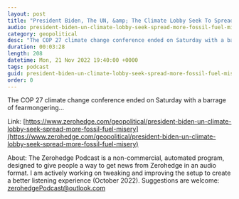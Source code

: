 ```yaml
---
layout: post
title: "President Biden, The UN, &amp; The Climate Lobby Seek To Spread More Fossil Fuel Misery"
audio: president-biden-un-climate-lobby-seek-spread-more-fossil-fuel-misery-0
category: geopolitical
desc: "The COP 27 climate change conference ended on Saturday with a barrage of fearmongering..."
duration: 00:03:28
length: 208
datetime: Mon, 21 Nov 2022 19:40:00 +0000
tags: podcast
guid: president-biden-un-climate-lobby-seek-spread-more-fossil-fuel-misery-0
order: 0
---
```

The COP 27 climate change conference ended on Saturday with a barrage of fearmongering...

Link: [https://www.zerohedge.com/geopolitical/president-biden-un-climate-lobby-seek-spread-more-fossil-fuel-misery](https://www.zerohedge.com/geopolitical/president-biden-un-climate-lobby-seek-spread-more-fossil-fuel-misery)

About: The Zerohedge Podcast is a non-commercial, automated program, designed to give people a way to get news from Zerohedge in an audio format.  I am actively working on tweaking and improving the setup to create a better listening experience (October 2022).  Suggestions are welcome: [zerohedgePodcast@outlook.com](mailto:zerohedgePodcast@outlook.com)